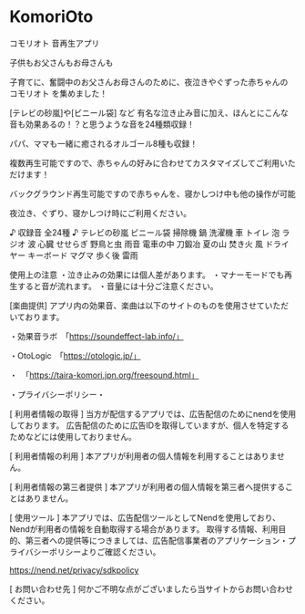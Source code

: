 # KomoriOto

コモリオト
音再生アプリ

子供もお父さんもお母さんも


子育てに、奮闘中のお父さんお母さんのために、夜泣きやぐずった赤ちゃんの コモリオト    を集めました！



[テレビの砂嵐]や[ビニール袋] など
有名な泣き止み音に加え、ほんとにこんな音も効果あるの！？と思うような音を24種類収録！


パパ、ママも一緒に癒されるオルゴール8種も収録！


複数再生可能ですので、赤ちゃんの好みに合わせてカスタマイズしてご利用いただけます！

バックグラウンド再生可能ですので赤ちゃんを、寝かしつけ中も他の操作が可能

夜泣き、ぐずり、寝かしつけ時にご利用ください。

♪ 収録音  全24種 ♪
テレビの砂嵐
ビニール袋
掃除機
鍋
洗濯機
車
トイレ
泡
ラジオ
波
心臓
せせらぎ
野鳥と虫
雨音
電車の中
刀鍛冶
夏の山
焚き火
風
ドライヤー
キーボード
マグマ
歩く後
雷雨

使用上の注意
・泣き止みの効果には個人差があります。
・マナーモードでも再生すると音が流れます。
・音量には十分ご注意ください。

[楽曲提供]
アプリ内の効果音、楽曲は以下のサイトのものを使用させていただいております。

・効果音ラボ　「https://soundeffect-lab.info/」

・OtoLogic　「https://otologic.jp/」

・　「https://taira-komori.jpn.org/freesound.html」


・プライバシーポリシー・


[ 利用者情報の取得 ]
当方が配信するアプリでは、広告配信のためにnendを使用しております。
広告配信のために広告IDを取得していますが、個人を特定するためなどには使用しておりません。

[ 利用者情報の利用 ]
本アプリが利用者の個人情報を利用することはありません。


[ 利用者情報の第三者提供 ]
本アプリが利用者の個人情報を第三者へ提供することはありません。


[ 使用ツール ]
本アプリでは、広告配信ツールとしてNendを使用しており、Nendが利用者の情報を自動取得する場合があります。 取得する情報、利用目的、第三者への提供等につきましては、広告配信事業者のアプリケーション・プライバシーポリシーよりご確認ください。

https://nend.net/privacy/sdkpolicy

[ お問い合わせ先 ]
何かご不明な点がございましたら当サイトからお問い合わせください。
